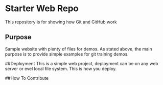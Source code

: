# Starter Web Repo

This repository is for showing how Git and GitHub work

## Purpose

Sample website with plenty of files for demos.
As stated above, the main purpose is to provide simple examples for git training demos.


##Deployment
This is a simple web project, deployment can be on any web server or evel local
file system.
This is how you deploy.

##How To Contribute
